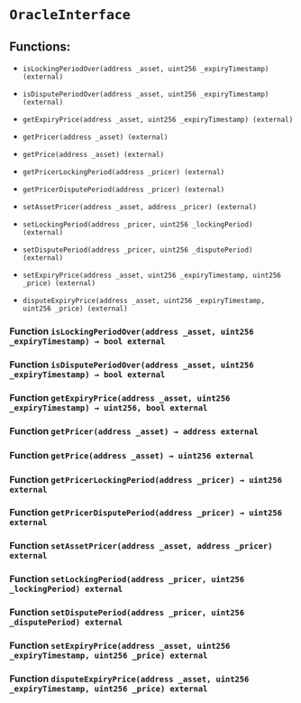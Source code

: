 # `OracleInterface`

## Functions:

- `isLockingPeriodOver(address _asset, uint256 _expiryTimestamp) (external)`

- `isDisputePeriodOver(address _asset, uint256 _expiryTimestamp) (external)`

- `getExpiryPrice(address _asset, uint256 _expiryTimestamp) (external)`

- `getPricer(address _asset) (external)`

- `getPrice(address _asset) (external)`

- `getPricerLockingPeriod(address _pricer) (external)`

- `getPricerDisputePeriod(address _pricer) (external)`

- `setAssetPricer(address _asset, address _pricer) (external)`

- `setLockingPeriod(address _pricer, uint256 _lockingPeriod) (external)`

- `setDisputePeriod(address _pricer, uint256 _disputePeriod) (external)`

- `setExpiryPrice(address _asset, uint256 _expiryTimestamp, uint256 _price) (external)`

- `disputeExpiryPrice(address _asset, uint256 _expiryTimestamp, uint256 _price) (external)`

### Function `isLockingPeriodOver(address _asset, uint256 _expiryTimestamp) → bool external`

### Function `isDisputePeriodOver(address _asset, uint256 _expiryTimestamp) → bool external`

### Function `getExpiryPrice(address _asset, uint256 _expiryTimestamp) → uint256, bool external`

### Function `getPricer(address _asset) → address external`

### Function `getPrice(address _asset) → uint256 external`

### Function `getPricerLockingPeriod(address _pricer) → uint256 external`

### Function `getPricerDisputePeriod(address _pricer) → uint256 external`

### Function `setAssetPricer(address _asset, address _pricer) external`

### Function `setLockingPeriod(address _pricer, uint256 _lockingPeriod) external`

### Function `setDisputePeriod(address _pricer, uint256 _disputePeriod) external`

### Function `setExpiryPrice(address _asset, uint256 _expiryTimestamp, uint256 _price) external`

### Function `disputeExpiryPrice(address _asset, uint256 _expiryTimestamp, uint256 _price) external`
